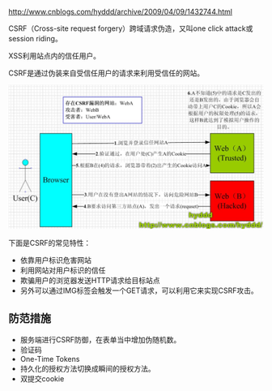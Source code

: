 http://www.cnblogs.com/hyddd/archive/2009/04/09/1432744.html

CSRF（Cross-site request forgery）跨域请求伪造，又叫one click attack或session riding。

XSS利用站点内的信任用户。

CSRF是通过伪装来自受信任用户的请求来利用受信任的网站。

![示意图](csrf.jpg)

下面是CSRF的常见特性：
- 依靠用户标识危害网站
- 利用网站对用户标识的信任
- 欺骗用户的浏览器发送HTTP请求给目标站点
- 另外可以通过IMG标签会触发一个GET请求，可以利用它来实现CSRF攻击。

## 防范措施

- 服务端进行CSRF防御，在表单当中增加伪随机数。
- 验证码
- One-Time Tokens
- 持久化的授权方法切换成瞬间的授权方法。
- 双提交cookie

